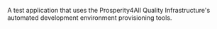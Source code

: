 A test application that uses the Prosperity4All Quality Infrastructure's automated development environment provisioning tools.
